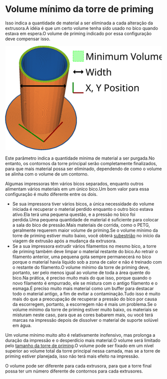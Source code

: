 Volume mínimo da torre de priming
====
Isso indica a quantidade de material a ser eliminada a cada alteração da extrusora.A idéia é que um certo volume tenha sido usado no bico quando estava em espera.O volume de priming indicado por essa configuração deve compensar isso.

![O volume de extrusão é destacado em verde](../images/prime_tower.svg)

Este parâmetro indica a quantidade mínima de material a ser purgada.No entanto, os contornos da torre principal serão completamente finalizados, para que mais material possa ser eliminado, dependendo de como o volume se alinha com o volume de um contorno.

Algumas impressoras têm vários bicos separados, enquanto outros alimentam vários materiais em um único bico.Um bom valor para essa configuração é muito diferente entre os dois.
* Se sua impressora tiver vários bicos, a única necessidade do volume iniciada é recuperar o material perdido enquanto o outro bico estava ativo.Ela terá uma pequena questão, e a pressão no bico foi perdida.Uma pequena quantidade de material é suficiente para colocar a sala do bico de pressão.Mais materiais de corrida, como o PETG, geralmente requerem maior volume de priming.Se o volume mínimo da torre de priming estiver muito baixo, você obterá [subestrião](../Disordershooting/Undextrusion.md) no início da viagem de extrusão após a mudança da extrusora.
* Se a sua impressora extrudir vários filamentos no mesmo bico, a torre de priming também deve limpar o material restante do bico.Ao retrair o filamento anterior, uma pequena gota sempre permanecerá no bico porque o material havia líquido sob a zona de calor e não é treinado com o restante do filamento.O volume mínimo da torre de priming deve, portanto, ser pelo menos igual ao volume de toda a área quente do bico.Na prática, é preciso muito mais do que isso, porque quando o novo filamento é empurrado, ele se mistura com o antigo filamento e o esmaga.É preciso muito mais material como um buffer para destacar todo o material antigo, a fim de evitar a contaminação.Tudo isso é muito mais do que a preocupação de recuperar a pressão do bico por causa da escorregem, portanto, a escorregem não é mais um problema.Se o volume mínimo da torre de priming estiver muito baixo, os materiais se misturam neste caso, para que as cores babarem mais, ou você terá marcas na impressão depois de dissolver o material de suporte solúvel em água.

Um volume mínimo muito alto é relativamente inofensivo, mas prolonga a duração da impressão e o desperdício mais material.O volume será limitado pelo [tamanho da torre de priming](prime_tower_size.md).O volume pode ser fixado em um nível superior ao volume total da torre principal nessa camada, mas se a torre de priming estiver planejada, isso não terá mais efeito na impressão.

O volume pode ser diferente para cada extrusora, para que a torre final possa ter um número diferente de contornos para cada extrusores.